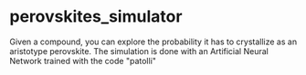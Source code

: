 # perovskites_simulator
Given a compound, you can explore the probability it has to crystallize as an aristotype perovskite. The simulation is done with an Artificial Neural Network trained with the code "patolli"

